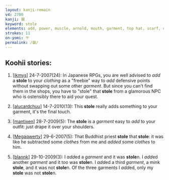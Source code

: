 ```yaml
---
layout: kanji-remain
v4: 2700
kanji: 袈
keyword: stole
elements: add, power, muscle, arnold, mouth, garment, top hat, scarf, cloth, clothes, clothing
strokes: 11
on-yomi: ケ
permalink: /袈/
---
```


## Koohii stories: 

1) [<a href="http://kanji.koohii.com/profile/ikmys">ikmys</a>] 24-7-2007(24): In Japanese RPGs, you are well advised to <em>add</em> a<strong> stole</strong> to your <em>clothing</em> as a &quot;freebie&quot; way to <em>add</em> defensive points without swapping out some other <em>garment</em>. But since you can&#039;t find them in the shops, you have to &quot;stole&quot; that<strong> stole</strong> from a glamorous NPC who is ostensibly there to aid your quest.

2) [<a href="http://kanji.koohii.com/profile/alucardchuu">alucardchuu</a>] 14-7-2010(13): This<strong> stole</strong> really adds something to your garment, it&#039;s the final touch.

3) [<a href="http://kanji.koohii.com/profile/mantixen">mantixen</a>] 28-7-2009(5): The<strong> stole</strong> is a <em>garment</em> easy to <em>add</em> to your outfit: just drape it over your shoulders.

4) [<a href="http://kanji.koohii.com/profile/Megaqwerty">Megaqwerty</a>] 29-6-2007(5): That Buddhist priest<strong> stole</strong> that<strong> stole</strong>: it was like he subtracted some <em>clothes</em> from me and <em>added</em> some <em>clothes</em> to him.

5) [<a href="http://kanji.koohii.com/profile/blannk">blannk</a>] 29-10-2009(3): I <em>add</em>ed a <em>garment</em> and it was <strong>stole</strong>n. I <em>add</em>ed another <em>garment</em> and it too was <strong>stole</strong>n. I <em>add</em>ed a third <em>garment</em>, a mink<strong> stole</strong>, and it was not <strong>stole</strong>n. Of the three garments I <em>add</em>ed, only my<strong> stole</strong> was not <strong>stole</strong>n.

